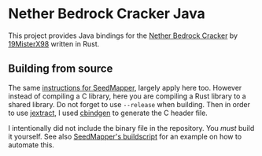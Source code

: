 # Nether Bedrock Cracker Java
This project provides Java bindings for the [Nether Bedrock Cracker](https://github.com/19MisterX98/Nether_Bedrock_Cracker) by [19MisterX98](https://github.com/19MisterX98) written in Rust. 

## Building from source
The same [instructions for SeedMapper](https://github.com/xpple/SeedMapper?tab=readme-ov-file#building-the-mod-locally), largely apply here too. However instead of compiling a C library, here you are compiling a Rust library to a shared library. Do not forget to use `--release` when building. Then in order to use [jextract](https://github.com/openjdk/jextract), I used [cbindgen](https://github.com/mozilla/cbindgen) to generate the C header file.

I intentionally did not include the binary file in the repository. You _must_ build it yourself. See also [SeedMapper's buildscript](https://github.com/xpple/SeedMapper/blob/master/.github/workflows/build.yml) for an example on how to automate this.
